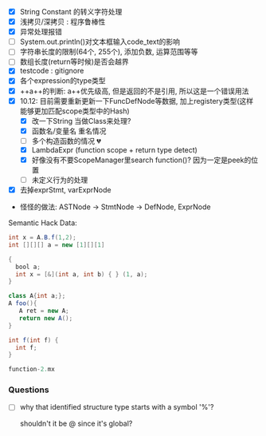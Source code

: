 - [x] String Constant 的转义字符处理
- [x] 浅拷贝/深拷贝 : 程序鲁棒性
- [x] 异常处理报错
- [ ] System.out.println()对文本框输入code_text的影响
- [ ] 字符串长度的限制(64个, 255个), 添加负数, 运算范围等等
- [ ] 数组长度(return等时候)是否会越界
- [x] testcode : gitignore
- [x] 各个expression的type类型
- [x] ++a++的判断: a++优先级高, 但是返回的不是引用, 所以这是一个错误用法
- [x] 10.12: 目前需要重新更新一下FuncDefNode等数据, 加上registery类型(这样能够更加匹配scope类型中的Hash)
  - [x] 改一下String 当做Class来处理?
  - [x] 函数名/变量名 重名情况
  - [ ] 多个构造函数的情况 :broken_heart:
  - [x] LambdaExpr (function scope + return type detect)
  - [x] 好像没有不要ScopeManager里search function()? 因为一定是peek的位置
  - [ ] 未定义行为的处理
- [x] 去掉exprStmt, varExprNode
- 怪怪的做法: ASTNode → StmtNode → DefNode, ExprNode 




Semantic Hack Data:

```java
int x = A.B.f(1,2);
int [][][] a = new [1][][1]

{
  bool a;
  int x = [&](int a, int b) { } (1, a);
}

class A{int a;};
A foo(){
   A ret = new A;
   return new A();
}

int f(int f) {
  int f;
}

function-2.mx
```



### Questions

- [ ] why that identified structure type starts with a symbol '%'? 

  shouldn't it be @ since it's global?